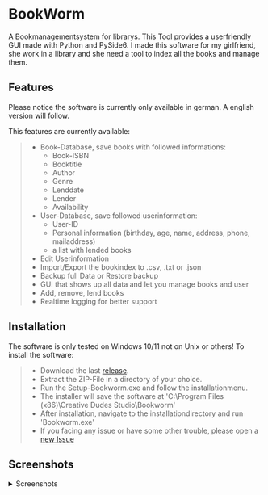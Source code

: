 # BookWorm #

A Bookmanagementsystem for librarys. This Tool provides a userfriendly GUI made with Python and PySide6. I made this software for my girlfriend, she work in a library and she need a tool to index all the books and manage them.

## Features ##

Please notice the software is currently only available in german. A english version will follow.

This features are currently available:

> - Book-Database, save books with followed informations:
>   - Book-ISBN
>   - Booktitle
>   - Author
>   - Genre
>   - Lenddate
>   - Lender
>   - Availability
> - User-Database, save followed userinformation:
>   - User-ID
>   - Personal information (birthday, age, name, address, phone, mailaddress)
>   - a list with lended books
> - Edit Userinformation
> - Import/Export the bookindex to .csv, .txt or .json
> - Backup full Data or Restore backup
> - GUI that shows up all data and let you manage books and user
> - Add, remove, lend books
> - Realtime logging for better support

## Installation ##

The software is only tested on Windows 10/11 not on Unix or others!
To install the software:

> - Download the last [release](https://github.com/sera619/Bookworm-Bookmanagementsystem/releases).
> - Extract the ZIP-File in a directory of your choice.
> - Run the Setup-Bookworm.exe and follow the installationmenu.
> - The installer will save the software at 'C:\Program Files (x86)\Creative Dudes Studio\Bookworm'
> - After installation, navigate to the installationdirectory and run 'Bookworm.exe'
> - If you facing any issue or have some other trouble, please open a [new Issue](https://github.com/sera619/Bookworm-Bookmanagementsystem/issues)

## Screenshots ##

<details>
    <summary>Screenshots</summary>
    <img src="screens/screen_load.png">
    <img src="screens/screen_load.png">
    <img src="screens/screen_mainwindow.png">
    <img src="screens/screen_bookindex.png">
    <img src="screens/screen_user.png">
    <img src="screens/screen_import.png">
    <img src="screens/usereditview.png">
    <img src="screens/userbookview.png">
    <img src="screens/backup.png">
    <img src="screens/logging.png">
</details>
